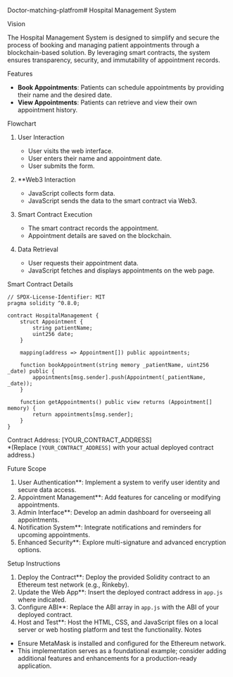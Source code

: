  Doctor-matching-platfrom# Hospital Management System

 Vision

The Hospital Management System is designed to simplify and secure the process of booking and managing patient appointments through a blockchain-based solution. By leveraging smart contracts, the system ensures transparency, security, and immutability of appointment records.

 Features

- **Book Appointments**: Patients can schedule appointments by providing their name and the desired date.
- **View Appointments**: Patients can retrieve and view their own appointment history.

Flowchart

1. User Interaction
   - User visits the web interface.
   - User enters their name and appointment date.
   - User submits the form.

2. **Web3 Interaction
   - JavaScript collects form data.
   - JavaScript sends the data to the smart contract via Web3.

3. Smart Contract Execution
   - The smart contract records the appointment.
   - Appointment details are saved on the blockchain.

4. Data Retrieval
   - User requests their appointment data.
   - JavaScript fetches and displays appointments on the web page.

 Smart Contract Details

```solidity
// SPDX-License-Identifier: MIT
pragma solidity ^0.8.0;

contract HospitalManagement {
    struct Appointment {
        string patientName;
        uint256 date;
    }

    mapping(address => Appointment[]) public appointments;

    function bookAppointment(string memory _patientName, uint256 _date) public {
        appointments[msg.sender].push(Appointment(_patientName, _date));
    }

    function getAppointments() public view returns (Appointment[] memory) {
        return appointments[msg.sender];
    }
}
```

Contract Address: [YOUR_CONTRACT_ADDRESS]  
*(Replace `[YOUR_CONTRACT_ADDRESS]` with your actual deployed contract address.)

Future Scope

1. User Authentication**: Implement a system to verify user identity and secure data access.
2. Appointment Management**: Add features for canceling or modifying appointments.
3. Admin Interface**: Develop an admin dashboard for overseeing all appointments.
4. Notification System**: Integrate notifications and reminders for upcoming appointments.
5. Enhanced Security**: Explore multi-signature and advanced encryption options.

 Setup Instructions

1. Deploy the Contract**: Deploy the provided Solidity contract to an Ethereum test network (e.g., Rinkeby).
2. Update the Web App**: Insert the deployed contract address in `app.js` where indicated.
3. Configure ABI**: Replace the ABI array in `app.js` with the ABI of your deployed contract.
4. Host and Test**: Host the HTML, CSS, and JavaScript files on a local server or web hosting platform and test the functionality.
 Notes

- Ensure MetaMask is installed and configured for the Ethereum network.
- This implementation serves as a foundational example; consider adding additional features and enhancements for a production-ready application.
